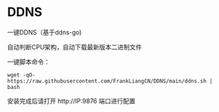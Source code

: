 # DDNS

一键DDNS（基于ddns-go)

自动判断CPU架构，自动下载最新版本二进制文件

一键脚本命令：

```
wget -qO- https://raw.githubusercontent.com/FrankLiangCN/DDNS/main/ddns.sh | bash
```

安装完成后请打开 http://IP:9876 端口进行配置
